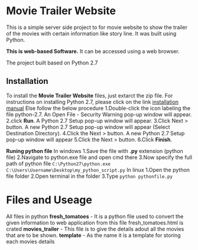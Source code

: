 # Movie Trailer Website
This is a simple server side project to for movie website to show the trailer of the movies with certain information like story line.
It was built using Python.

__This is web-based Software.__  It can be accessed using a web browser.

The project built based on Python 2.7

## Installation
To install the __Movie Trailer Website__ files, just extarct the zip file.
For instructions on installing Python 2.7, please click on the link [installation manual]("https://docs.python.org/2/install/index.html") 
 Else follow the below procedure
 1.Double-click the icon labeling the file python-2.7.
   An Open File - Security Warning pop-up window will appear. 
2.click __Run__.
    A Python 2.7 Setup pop-up window will appear. 
3.Click Next > button.
    A new Python 2.7 Setup pop-up window will appear (Select Destination Directory). 
4.Click the Next > button.
    A new Python 2.7 Setup pop-up window will appear
5.Click the Next > button.
6.Click __Finish__.

__Runing python file__
In windows
1.Save the file with __.py__ extension (python file)
2.Navigate to python.exe file and open cmd there
3.Now specify the full path of python file
 ```C:\Python27\python.exe C:\Users\Username\Desktop\my_python_script.py```
In linux
 1.Open the python file folder
 2.Open terminal in the folder
 3.Type ```python pythonfile.py```
 
# Files and Useage
All files in python
__fresh_tomatoes__ - It is a python file used to convert the given information to web application from this file fresh_tomatoes.html is crated
__movies_trailer__ - This file is to give the details adout all the movies that are to be shown.
__template__ - As the name it is a template for storing each movies details
